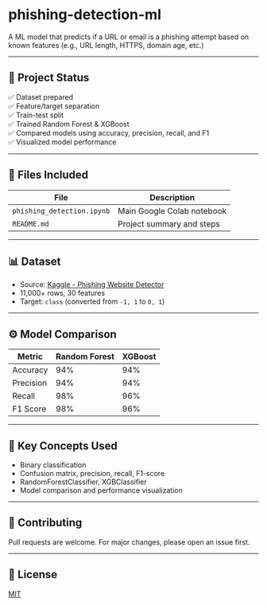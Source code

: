 # phishing-detection-ml
A ML model that predicts if a URL or email is a phishing attempt based on known features (e.g., URL length, HTTPS, domain age, etc.)

---
## 🚀 Project Status

✅ Dataset prepared  
✅ Feature/target separation  
✅ Train-test split  
✅ Trained Random Forest & XGBoost  
✅ Compared models using accuracy, precision, recall, and F1  
✅ Visualized model performance

---

## 📂 Files Included

| File | Description |
|------|-------------|
| `phishing_detection.ipynb` | Main Google Colab notebook |
| `README.md` | Project summary and steps |

---

## 📊 Dataset

- Source: [Kaggle - Phishing Website Detector](https://www.kaggle.com/datasets/eswarchandt/phishing-website-detector)
- 11,000+ rows, 30 features
- Target: `class` (converted from `-1, 1` to `0, 1`)

---

## ⚙️ Model Comparison

| Metric    | Random Forest | XGBoost |
|-----------|----------------|----------|
| Accuracy  | 94%           | 94%     |
| Precision | 94%           | 94%     |
| Recall    | 98%           | 96%     |
| F1 Score  | 98%           | 96%     |

---

## 🧠 Key Concepts Used

- Binary classification
- Confusion matrix, precision, recall, F1-score
- RandomForestClassifier, XGBClassifier
- Model comparison and performance visualization

---

## 🤝 Contributing

Pull requests are welcome. For major changes, please open an issue first.

---

## 📜 License

[MIT](LICENSE)
